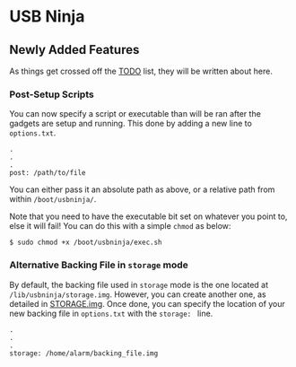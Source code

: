 # USB Ninja
## Newly Added Features

As things get crossed off the [TODO](TODO.md) list, they will be written about here.

### Post-Setup Scripts

You can now specify a script or executable than will be ran after the gadgets are setup and running.
This done by adding a new line to `options.txt`.

```
.
.
.
post: /path/to/file
```

You can either pass it an absolute path as above, or a relative path from within `/boot/usbninja/`.

Note that you need to have the executable bit set on whatever you point to, else it will fail!
You can do this with a simple `chmod` as below:

```
$ sudo chmod +x /boot/usbninja/exec.sh
```

### Alternative Backing File in `storage` mode

By default, the backing file used in `storage` mode is the one located at `/lib/usbninja/storage.img`. However, you can create another one, as detailed in [STORAGE.img](src/STORAGE.img). Once done, you can specify the location of your new backing file in `options.txt` with the `storage: ` line.
```
.
.
.
storage: /home/alarm/backing_file.img
```
